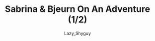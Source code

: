---
media: "images/rounds/round_2/sabrina_and_bjeurn_1.png"
media_type: image
title: Sabrina & Bjeurn On An Adventure (1/2)
author: Lazy_Shyguy
desc: Sabrina and Bjeurn Suez discover a decades-old body and their last refuge.
---